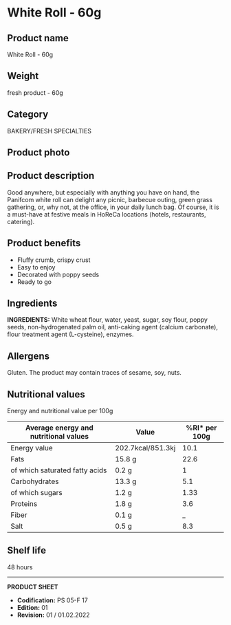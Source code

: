 # White Roll - 60g

## Product name
White Roll - 60g

## Weight
fresh product - 60g

## Category
BAKERY/FRESH SPECIALTIES

## Product photo

## Product description
Good anywhere, but especially with anything you have on hand, the Panifcom white roll can delight any picnic, barbecue outing, green grass gathering, or, why not, at the office, in your daily lunch bag. Of course, it is a must-have at festive meals in HoReCa locations (hotels, restaurants, catering).

## Product benefits
- Fluffy crumb, crispy crust
- Easy to enjoy
- Decorated with poppy seeds
- Ready to go

## Ingredients
**INGREDIENTS:** White wheat flour, water, yeast, sugar, soy flour, poppy seeds, non-hydrogenated palm oil, anti-caking agent (calcium carbonate), flour treatment agent (L-cysteine), enzymes.

## Allergens
Gluten. The product may contain traces of sesame, soy, nuts.

## Nutritional values
Energy and nutritional value per 100g

| Average energy and nutritional values | Value | %RI* per 100g |
|-----------------------------------------|-------|-------------------|
| Energy value                            | 202.7kcal/851.3kj | 10.1             |
| Fats                                    | 15.8 g           | 22.6             |
| of which saturated fatty acids          | 0.2 g            | 1                 |
| Carbohydrates                           | 13.3 g           | 5.1              |
| of which sugars                         | 1.2 g            | 1.33             |
| Proteins                                | 1.8 g            | 3.6              |
| Fiber                                   | 0.1 g           | _                |
| Salt                                    | 0.5 g            | 8.3              |

## Shelf life
48 hours

---
**PRODUCT SHEET**
- **Codification:** PS 05-F 17
- **Edition:** 01
- **Revision:** 01 / 01.02.2022
